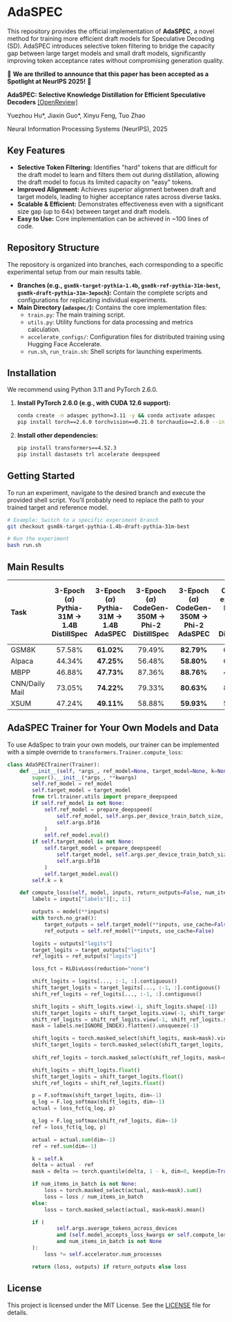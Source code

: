 # AdaSPEC

This repository provides the official implementation of **AdaSPEC**, a novel method for training more efficient draft models for Speculative Decoding (SD). AdaSPEC introduces selective token filtering to bridge the capacity gap between large target models and small draft models, significantly improving token acceptance rates without compromising generation quality.

🎉 **We are thrilled to announce that this paper has been accepted as a Spotlight at NeurIPS 2025\!** 🎉

**AdaSPEC: Selective Knowledge Distillation for Efficient Speculative Decoders** [[OpenReview]](https://openreview.net/forum?id=zNLlglSOwD)

Yuezhou Hu*, Jiaxin Guo*, Xinyu Feng, Tuo Zhao

Neural Information Processing Systems (NeurIPS), 2025

## Key Features

*   **Selective Token Filtering:** Identifies "hard" tokens that are difficult for the draft model to learn and filters them out during distillation, allowing the draft model to focus its limited capacity on "easy" tokens.
*   **Improved Alignment:** Achieves superior alignment between draft and target models, leading to higher acceptance rates across diverse tasks.
*   **Scalable & Efficient:** Demonstrates effectiveness even with a significant size gap (up to 64x) between target and draft models.
*   **Easy to Use:** Core implementation can be achieved in ~100 lines of code.

## Repository Structure

The repository is organized into branches, each corresponding to a specific experimental setup from our main results table.

*   **Branches (e.g., `gsm8k-target-pythia-1.4b`, `gsm8k-ref-pythia-31m-best`, `gsm8k-draft-pythia-31m-3epoch`):** Contain the complete scripts and configurations for replicating individual experiments.
*   **Main Directory (`adaspec/`):** Contains the core implementation files:
    *   `train.py`: The main training script.
    *   `utils.py`: Utility functions for data processing and metrics calculation.
    *   `accelerate_configs/`: Configuration files for distributed training using Hugging Face Accelerate.
    *   `run.sh`, `run_train.sh`: Shell scripts for launching experiments.

## Installation

We recommend using Python 3.11 and PyTorch 2.6.0.

1.  **Install PyTorch 2.6.0 (e.g., with CUDA 12.6 support):**
    ```bash
    conda create -n adaspec python=3.11 -y && conda activate adaspec
    pip install torch==2.6.0 torchvision==0.21.0 torchaudio==2.6.0 --index-url https://download.pytorch.org/whl/cu126
    ```

2.  **Install other dependencies:**
    ```bash
    pip install transformers==4.52.3
    pip install dastasets trl accelerate deepspeed
    ```

## Getting Started

To run an experiment, navigate to the desired branch and execute the provided shell script. You'll probably need to replace the path to your trained target and reference model.

```bash
# Example: Switch to a specific experiment branch
git checkout gsm8k-target-pythia-1.4b-draft-pythia-31m-best

# Run the experiment
bash run.sh
```

## Main Results

| Task | 3-Epoch ($\alpha$) <br> Pythia-31M $\to$ 1.4B <br> DistillSpec | 3-Epoch ($\alpha$) <br> Pythia-31M $\to$ 1.4B <br> AdaSPEC | 3-Epoch ($\alpha$) <br> CodeGen-350M $\to$ Phi-2 <br> DistillSpec | 3-Epoch ($\alpha$) <br> CodeGen-350M $\to$ Phi-2 <br> AdaSPEC | Optimal-epoch ($\alpha$) <br> Pythia-31M $\to$ 1.4B <br> DistillSpec | Optimal-epoch ($\alpha$) <br> Pythia-31M $\to$ 1.4B <br> AdaSPEC | Optimal-epoch ($\alpha$) <br> CodeGen-350M $\to$ Phi-2 <br> DistillSpec | Optimal-epoch ($\alpha$) <br> CodeGen-350M $\to$ Phi-2 <br> AdaSPEC |
| :--- | :---: | :---: | :---: | :---: | :---: | :---: | :---: | :---: |
| GSM8K | 57.58% | **61.02%** | 79.49% | **82.79%** | 66.19% | **68.28%** | 81.49% | **83.48%** |
| Alpaca | 44.34% | **47.25%** | 56.48% | **58.80%** | 65.41% | **65.79%** | 58.76% | **60.36%** |
| MBPP | 46.88% | **47.73%** | 87.36% | **88.76%** | 49.88% | **65.12%** | 86.60% | **87.70%** |
| CNN/Daily Mail | 73.05% | **74.22%** | 79.33% | **80.63%** | 80.15% | **80.89%** | 85.01% | **86.29%** |
| XSUM | 47.24% | **49.11%** | 58.88% | **59.93%** | 56.11% | **57.80%** | 66.78% | **68.19%** |

## AdaSPEC Trainer for Your Own Models and Data

To use AdaSpec to train your own models, our trainer can be implemented with a simple override to `transformers.Trainer.compute_loss`:
```python
class AdaSPECTrainer(Trainer):
    def __init__(self, *args_, ref_model=None, target_model=None, k=None, **kwargs):
        super().__init__(*args_, **kwargs)
        self.ref_model = ref_model
        self.target_model = target_model
        from trl.trainer.utils import prepare_deepspeed
        if self.ref_model is not None:
            self.ref_model = prepare_deepspeed(
                self.ref_model, self.args.per_device_train_batch_size, self.args.fp16,
                self.args.bf16
            )
            self.ref_model.eval()
        if self.target_model is not None:
            self.target_model = prepare_deepspeed(
                self.target_model, self.args.per_device_train_batch_size, self.args.fp16,
                self.args.bf16
            )
            self.target_model.eval()
        self.k = k

    def compute_loss(self, model, inputs, return_outputs=False, num_items_in_batch=None):
        labels = inputs["labels"][:, 1:]

        outputs = model(**inputs)
        with torch.no_grad():
            target_outputs = self.target_model(**inputs, use_cache=False)
            ref_outputs = self.ref_model(**inputs, use_cache=False)

        logits = outputs["logits"]
        target_logits = target_outputs["logits"]
        ref_logits = ref_outputs["logits"]

        loss_fct = KLDivLoss(reduction="none")

        shift_logits = logits[..., :-1, :].contiguous()
        shift_target_logits = target_logits[..., :-1, :].contiguous()
        shift_ref_logits = ref_logits[..., :-1, :].contiguous()

        shift_logits = shift_logits.view(-1, shift_logits.shape[-1])
        shift_target_logits = shift_target_logits.view(-1, shift_target_logits.shape[-1])
        shift_ref_logits = shift_ref_logits.view(-1, shift_ref_logits.shape[-1])
        mask = labels.ne(IGNORE_INDEX).flatten().unsqueeze(-1)

        shift_logits = torch.masked_select(shift_logits, mask=mask).view(-1, shift_logits.shape[-1])
        shift_target_logits = torch.masked_select(shift_target_logits, mask=mask).view(-1,
                                                                                       shift_target_logits.shape[-1])
        shift_ref_logits = torch.masked_select(shift_ref_logits, mask=mask).view(-1, shift_ref_logits.shape[-1])

        shift_logits = shift_logits.float()
        shift_target_logits = shift_target_logits.float()
        shift_ref_logits = shift_ref_logits.float()

        p = F.softmax(shift_target_logits, dim=-1)
        q_log = F.log_softmax(shift_logits, dim=-1)
        actual = loss_fct(q_log, p)

        q_log = F.log_softmax(shift_ref_logits, dim=-1)
        ref = loss_fct(q_log, p)

        actual = actual.sum(dim=-1)
        ref = ref.sum(dim=-1)

        k = self.k
        delta = actual - ref
        mask = delta >= torch.quantile(delta, 1 - k, dim=0, keepdim=True)

        if num_items_in_batch is not None:
            loss = torch.masked_select(actual, mask=mask).sum()
            loss = loss / num_items_in_batch
        else:
            loss = torch.masked_select(actual, mask=mask).mean()

        if (
                self.args.average_tokens_across_devices
                and (self.model_accepts_loss_kwargs or self.compute_loss_func)
                and num_items_in_batch is not None
        ):
            loss *= self.accelerator.num_processes

        return (loss, outputs) if return_outputs else loss

```



[//]: # (## Citation)

[//]: # ()
[//]: # (If you find our work useful in your research, please consider citing our paper:)

[//]: # ()
[//]: # (```bibtex)

[//]: # (@inproceedings{adaspec2025,)

[//]: # (  title={AdaSPEC: Selective Knowledge Distillation for Efficient Speculative Decoders},)

[//]: # (  author={[YOUR AUTHORS HERE, e.g., Author, First and Author, Second]},)

[//]: # (  booktitle={Advances in Neural Information Processing Systems 38 &#40;NeurIPS 2025&#41;},)

[//]: # (  year={2025},)

[//]: # (  url={https://arxiv.org/abs/[YOUR_ARXIV_ID_HERE]})

[//]: # (})

[//]: # (```)


## License


This project is licensed under the MIT License. See the [LICENSE](LICENSE) file for details.
